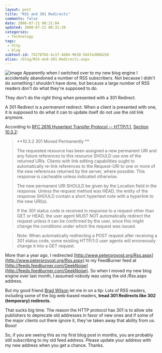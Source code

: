 ```yaml
---
layout: post
title: "RSS and 301 Redirects"
comments: false
date: 2008-07-21 00:31:04
updated: 2008-07-21 00:31:39
categories:
 - Technology
tags:
 - http
 - blog
subtext-id: 742787b5-4c1f-4d04-9630-5b5fa3006258
alias: /blog/RSS-and-301-Redirects.aspx
---
```



![image](/images/blog/WindowsLiveWriter/RSSand301Redirects_1475/image_3.png) Apparently when I switched over to my new blog engine I accidentally abandoned a number of RSS subscribers. Not because I didn't do something I shouldn't have done, but because a large number of RSS readers don't do what they're supposed to do.

They don't do the right thing when presented with a 301 Redirect.

A 301 Redirect is a _permanent_ redirect. When a client is presented with one, it is supposed to do what it can to update itself do not use the old link anymore.

According to [RFC 2616 Hypertext Transfer Protocol -- HTTP/1.1](http://www.w3.org/Protocols/rfc2616/rfc2616.html), [Section 10.3.2](http://www.w3.org/Protocols/rfc2616/rfc2616-sec10.html#sec10.3.2): 

> **10.3.2 301 Moved Permanently **
> 
> The requested resource has been assigned a new permanent URI and any future references to this resource SHOULD use one of the returned URIs. Clients with link editing capabilities ought to automatically re-link references to the Request-URI to one or more of the new references returned by the server, where possible. This response is cacheable unless indicated otherwise. 
> 
> The new permanent URI SHOULD be given by the Location field in the response. Unless the request method was HEAD, the entity of the response SHOULD contain a short hypertext note with a hyperlink to the new URI(s). 
> 
> If the 301 status code is received in response to a request other than GET or HEAD, the user agent MUST NOT automatically redirect the request unless it can be confirmed by the user, since this might change the conditions under which the request was issued. 

> Note: When automatically redirecting a POST request after receiving a 301 status code, some existing HTTP/1.0 user agents will erroneously change it into a GET request.

More than a year ago, I redirected [http://www.peterprovost.org/Rss.aspx](http://www.peterprovost.org/Rss.aspx) to my FeedBurner feed at [http://feeds.feedburner.com/GeekNoise](http://feeds.feedburner.com/GeekNoise). So when I moved my new blog engine over last month, I assumed nobody was using the old /Rss.aspx address.

But my good friend [Brad Wilson](http://bradwilson.typepad.com/) let me in on a tip: Lots of RSS readers, including some of the big web-based readers, **tread 301 Redirects like 302 (temporary) redirects.**

That sucks big time. The reason the HTTP protocol has 301 is to allow site publishers to deprecate old addresses in favor of new ones and if some of the major clients out there ignore it, they've taken away that ability from us. Booo!

So, if you are seeing this as my first blog post in months, you are probably still subscribing to my old feed address. Please update your address with my new address when you get a chance. Thanks.

